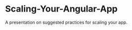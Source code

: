 Scaling-Your-Angular-App
========================

A presentation on suggested practices for scaling your app.
